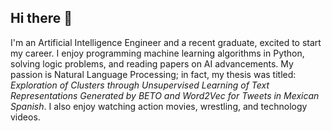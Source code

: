 ## Hi there 👋
I'm an Artificial Intelligence Engineer and a recent graduate, excited to start my career. I enjoy programming machine learning algorithms in Python, solving logic problems, and reading papers on AI advancements. My passion is Natural Language Processing; in fact, my thesis was titled: *Exploration of Clusters through Unsupervised Learning of Text Representations Generated by BETO and Word2Vec for Tweets in Mexican Spanish*. I also enjoy watching action movies, wrestling, and technology videos.
<!--
**joseee431/joseee431** is a ✨ _special_ ✨ repository because its `README.md` (this file) appears on your GitHub profile.

Here are some ideas to get you started:

- 🔭 I’m currently working on ...
- 🌱 I’m currently learning ...
- 👯 I’m looking to collaborate on ...
- 🤔 I’m looking for help with ...
- 💬 Ask me about ...
- 📫 How to reach me: ...
- 😄 Pronouns: ...
- ⚡ Fun fact: ...
-->
